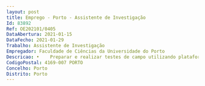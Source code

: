 ```yaml
--- 
layout: post
title: Emprego - Porto - Assistente de Investigação
Id: 83892
Ref: OE202101/0405
DataAbertura: 2021-01-15
DataFecho: 2021-01-29
Trabalho: Assistente de Investigação
Empregador: Faculdade de Ciências da Universidade do Porto
Descricao: •	Preparar e realizar testes de campo utilizando plataformas terrestres, aéreas ou marítimas para aquisição de observações brutas GNSS e GNSS IMU usando diferentes tipos de recetores (incluindo smartphones), de preferência simples ou múltipla frequência, e de sensores inerciais (incluindo MEMs).•	Implementar metodologias de observação com base em sensores GNSS e IMUde baixo custo. •	Planear campanha de monitorização.•	Processar as observações e analisar os resultados com vista á preparação de artigos a apresentar a revistas científicas nacionais ou internacionais.
CodigoPostal: 4169-007 PORTO
Concelho: Porto
Distrito: Porto
--- 
```

